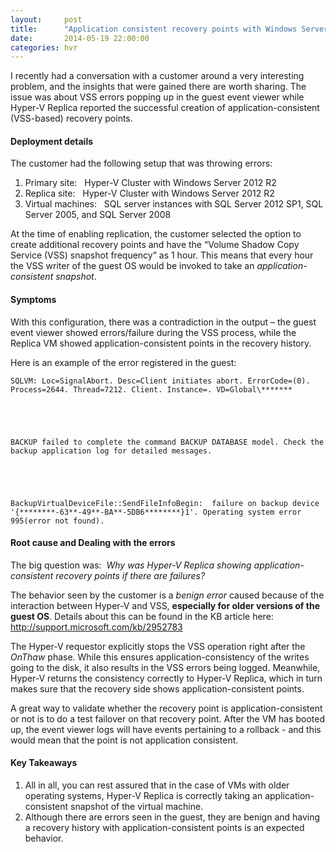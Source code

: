 ```yaml
---
layout:     post
title:      "Application consistent recovery points with Windows Server 2008/2003 guest OS"
date:       2014-05-19 22:00:00
categories: hvr
---
```

I recently had a conversation with a customer around a very interesting problem, and the insights that were gained there are worth sharing. The issue was about VSS errors popping up in the guest event viewer while Hyper-V Replica reported the successful creation of application-consistent (VSS-based) recovery points.

#### Deployment details

The customer had the following setup that was throwing errors:

  1. Primary site:   Hyper-V Cluster with Windows Server 2012 R2 
  2. Replica site:   Hyper-V Cluster with Windows Server 2012 R2 
  3. Virtual machines:   SQL server instances with SQL Server 2012 SP1, SQL Server 2005, and SQL Server 2008



At the time of enabling replication, the customer selected the option to create additional recovery points and have the “Volume Shadow Copy Service (VSS) snapshot frequency” as 1 hour. This means that every hour the VSS writer of the guest OS would be invoked to take an _application-consistent snapshot_. 

#### Symptoms

With this configuration, there was a contradiction in the output – the guest event viewer showed errors/failure during the VSS process, while the Replica VM showed application-consistent points in the recovery history. 

Here is an example of the error registered in the guest:
    
    
    SQLVM: Loc=SignalAbort. Desc=Client initiates abort. ErrorCode=(0). Process=2644. Thread=7212. Client. Instance=. VD=Global\*******
    
    
     
    
    
    BACKUP failed to complete the command BACKUP DATABASE model. Check the backup application log for detailed messages.
    
    
     
    
    
    BackupVirtualDeviceFile::SendFileInfoBegin:  failure on backup device '{********-63**-49**-BA**-5DB6********}1'. Operating system error 995(error not found).

#### Root cause and Dealing with the errors

The big question was:  _Why was Hyper-V Replica showing application-consistent recovery points if there are failures?_

The behavior seen by the customer is a _benign error_ caused because of the interaction between Hyper-V and VSS, **especially for older versions of the guest OS**. Details about this can be found in the KB article here: <http://support.microsoft.com/kb/2952783>

The Hyper-V requestor explicitly stops the VSS operation right after the _OnThaw_ phase. While this ensures application-consistency of the writes going to the disk, it also results in the VSS errors being logged. Meanwhile, Hyper-V returns the consistency correctly to Hyper-V Replica, which in turn makes sure that the recovery side shows application-consistent points.

A great way to validate whether the recovery point is application-consistent or not is to do a test failover on that recovery point. After the VM has booted up, the event viewer logs will have events pertaining to a rollback - and this would mean that the point is not application consistent. 

#### Key Takeaways

  1. All in all, you can rest assured that in the case of VMs with older operating systems, Hyper-V Replica is correctly taking an application-consistent snapshot of the virtual machine. 
  2. Although there are errors seen in the guest, they are benign and having a recovery history with application-consistent points is an expected behavior. 


